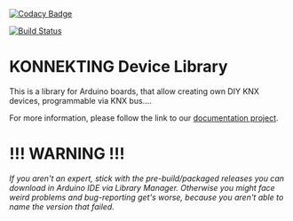 [![Codacy Badge](https://app.codacy.com/project/badge/Grade/aecc97de6ea249dbbb5e500492636e56)](https://www.codacy.com/gl/konnekting/KonnektingDeviceLibrary/dashboard?utm_source=gitlab.com&amp;utm_medium=referral&amp;utm_content=konnekting/KonnektingDeviceLibrary&amp;utm_campaign=Badge_Grade)

[![Build Status](https://travis-ci.com/KONNEKTING/KonnektingDeviceLibrary.svg?branch=master)](https://travis-ci.com/KONNEKTING/KonnektingDeviceLibrary)

# KONNEKTING Device Library
This is a library for Arduino boards, that allow creating own DIY KNX devices, programmable via KNX bus.... 

For more information, please follow the link to our [documentation project](https://github.com/KONNEKTING/KonnektingDocumentation/blob/master/README.md).

# !!! WARNING !!!

*If you aren't an expert, stick with the pre-build/packaged releases you can download in Arduino IDE via Library Manager.
Otherwise you might face weird problems and bug-reporting get's worse, because you aren't able to name the version that failed.*


